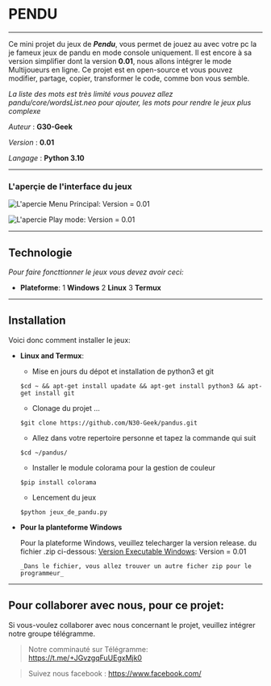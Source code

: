 # PENDU
***
Ce mini projet du jeux de **_Pendu_**, vous permet de
jouez au avec votre pc la je fameux jeux de pandu en mode 
console uniquement. Il est encore à sa version simplifier 
dont la version **0.01**, nous allons intégrer le mode Multijoueurs 
en ligne. Ce projet est en open-source et vous pouvez modifier, partage,
copier, transformer le code, comme bon vous semble.

_La liste des mots est très limité vous pouvez allez pandu/core/wordsList.neo pour ajouter, les mots pour rendre le jeux plus complexe_

_Auteur_  : **G30-Geek**

_Version_ : **0.01**

_Langage_ : **Python 3.10**

***
### L'aperçie de l'interface du jeux

![L'apercie Menu Principal ](https://github.com/N30-Geek/pandusGame/core/panduGameHomePage.png): Version = 0.01

![L'apercie Play mode ](https://github.com/N30-Geek/pandusGame/core/playMode.png): Version = 0.01

***
## Technologie

_Pour faire foncttionner le jeux vous devez  avoir ceci:_

* __Plateforme__: 
    1 **Windows**
    2 **Linux**
    3 **Termux**

***
## Installation

Voici donc comment installer le jeux:

* **Linux and Termux**:

    * Mise en jours du dépot et installation de python3 et git

    ```$cd ~ && apt-get install upadate && apt-get install python3 && apt-get install git```

    * Clonage du projet ...


    ```$git clone https://github.com/N30-Geek/pandus.git```

    * Allez dans votre repertoire personne et tapez la commande qui suit

    ```$cd ~/pandus/```

    * Installer le module colorama pour la gestion de couleur

    ```$pip install colorama```

    * Lencement du jeux

    ```$python jeux_de_pandu.py```

* **Pour la planteforme Windows**
    
    Pour la plateforme Windows, veuillez telecharger la version release. du fichier .zip ci-dessous:
    [Version Executable Windows](./panduWin.zip): Version = 0.01

    ``` _Dans le fichier, vous allez trouver un autre ficher zip pour le programmeur_ ```

***

## Pour collaborer avec nous, pour ce projet:

Si vous-voulez collaborer avec nous concernant le
projet, veuillez intégrer notre groupe télégramme. 

> Notre comminauté sur  Télégramme: https://t.me/+JGvzgqFuUEgxMjk0

> Suivez nous facebook : https://www.facebook.com/
